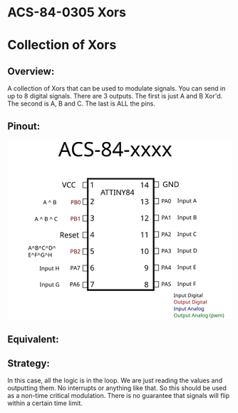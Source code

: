 # ACS-84-0305  Xors
Collection of Xors
==============

## Overview:
A collection of Xors that can be used to modulate signals.
You can send in up to 8 digital signals. There are 3 outputs.
The first is just A and B Xor'd.
The second is A, B and C.
The last is ALL the pins.

## Pinout:
![Pinout](images/acs-84-0305.svg)

## Equivalent:

## Strategy:
In this case, all the logic is in the loop. We are just reading the values and outputting them.  No interrupts or anything like that.
So this should be used as a non-time critical modulation.  There is no guarantee that signals will flip within a certain time limit.
 
